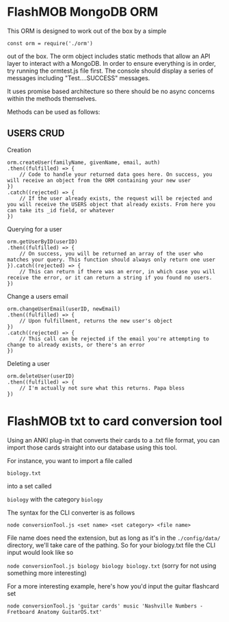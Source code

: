 # FlashMOB MongoDB ORM

This ORM is designed to work out of the box by a simple 

`const orm = require('./orm')`

out of the box. The orm object includes static methods that allow an API layer to interact with a MongoDB. In order to ensure everything is in order, try running the ormtest.js file first. The console should display a series of messages including "Test....SUCCESS" messages.

It uses promise based architecture so there should be no async concerns within the methods themselves. 

Methods can be used as follows:

## USERS CRUD

Creation

    orm.createUser(familyName, givenName, email, auth)
    .then((fulfilled) => {
        // Code to handle your returned data goes here. On success, you will receive an object from the ORM containing your new user
    })
    .catch((rejected) => {
        // If the user already exists, the request will be rejected and you will receive the USERS object that already exists. From here you can take its _id field, or whatever
    })

Querying for a user

    orm.getUserByID(userID)
    .then((fulfilled) => {
        // On success, you will be returned an array of the user who matches your query. This function should always only return one user
    }).catch((rejected) => {
        // This can return if there was an error, in which case you will receive the error, or it can return a string if you found no users.
    })

Change a users email

    orm.changeUserEmail(userID, newEmail)
    .then((fulfilled) => {
        // Upon fulfillment, returns the new user's object
    })
    .catch((rejected) => {
        // This call can be rejected if the email you're attempting to change to already exists, or there's an error
    })

Deleting a user

    orm.deleteUser(userID)
    .then((fulfilled) => {
        // I'm actually not sure what this returns. Papa bless
    })


# FlashMOB txt to card conversion tool

Using an ANKI plug-in that converts their cards to a .txt file format, you can import those cards straight into our database using this tool.

For instance, you want to import a file called

`biology.txt` 

into a set called

`biology` with the category `biology`

The syntax for the CLI converter is as follows

`node conversionTool.js <set name> <set category> <file name>`

File name does need the extension, but as long as it's in the `./config/data/` directory, we'll take care of the pathing. So for your biology.txt file the CLI input would look like so

`node conversionTool.js biology biology biology.txt` (sorry for not using something more interesting)

For a more interesting example, here's how you'd input the guitar flashcard set

`node conversionTool.js 'guitar cards' music 'Nashville Numbers - Fretboard Anatomy GuitarOS.txt'`

